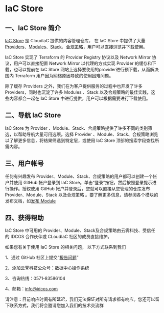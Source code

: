 # IaC Store
## 一、IaC Store 简介

[IaC Store](https://store.cloudiac.org/) 是 CloudIaC 提供的内容管理仓库， 在 IaC Store 中提供了大量 [Providers](https://store.cloudiac.org/provider)、[Modules](https://store.cloudiac.org/module)、[Stack](https://store.cloudiac.org/stack)、[合规策略](https://store.cloudiac.org/compliance-policy)，用户可以直接浏览并下载使用。

IaC Store 实现了 Terraform 的 Provider Registry 协议以及 Network Mirror 协议，用户可以直接配置 Network Mirror 以代理的方式实现 Provider 的缓存和下载，也可以提前在 IaC Store 网站上选择要使用的provider进行预下载，从而解决国内 Terraform 用户因为网络原因导致的使用困难问题。

除了缓存 Providers 之外，我们在为客户提供服务的过程中也开发了许多 Providers，同时也沉淀了许多 Modules 、Stack 以及合规策略的最佳实践，这些内容都会一起在 IaC Store 中进行提供，用户可以根据需要进行下载使用。



## 二、导航 IaC Store

IaC Store 为 Provider 、Module、Stack、合规策略提供了许多不同的类别筛选，以帮助导航大量可用选项。选择 Provider 、Module、Stack、合规策略浏览以了解更多信息，将结果筛选到特定层，或使用 IaC Store 顶部的搜索字段查找所需内容。



## 三、用户帐号

任何有兴趣发布 Provider、Module、Stack、合规策略的用户都可以创建一个帐户并使用 GitHub 帐户登录到 IaC Store。单击“登录”按钮，然后按照登录提示进行操作。授权使用 GitHub 帐户并登录后，您就可以直接从您管理的仓库发布 Provider、Module、Stack 以及合规策略 。要了解更多信息，请参阅各个模块的发布文档，如[发布 Module ](https://www.cloudiac.org/markdown/docs/mkdocs/cases/module-publish.md)



## 四、获得帮助

IaC Store 中可用的 Provider、Module、Stack及合规策略由云霁科技、受信任的 IDCOS 合作伙伴或 CLoudIaC 社区的成员直接维护。

如果您有关于使用 IaC Store 的相关问题， 以下方式联系到我们

1、通过 GitHub 社区上提交“[报告问题](https://github.com/idcos/cloudiac/issues)”

2、添加云霁科技公众号：数据中心操作系统

3、咨询热线：0571-83586104

4、邮箱：info@idcos.com

请注意：目前响应时间有所延迟，我们无法保证对所有请求都有响应。您还可以留下联系方式，我们将会邀请您加入我们的技术交流群

